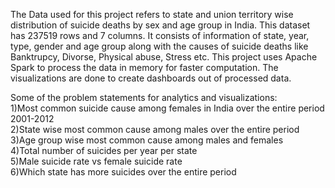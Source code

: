 The Data used for this project refers to state and union territory wise distribution of suicide deaths by sex and age group in India.
This dataset has 237519 rows and 7 columns. It consists of information of state, year, type, gender and age group along with the causes of suicide deaths like Banktrupcy, Divorse, Physical abuse, Stress etc.
This project uses Apache Spark to process the data in memory for faster computation. The visualizations are done to create dashboards out of processed data.

Some of the problem statements for analytics and visualizations:\
1)Most common suicide cause among females in India over the entire period 2001-2012\
2)State wise most common cause among males over the entire period\
3)Age group wise most common cause among males and females\
4)Total number of suicides per year per state\
5)Male suicide rate vs female suicide rate\
6)Which state has more suicides over the entire period
